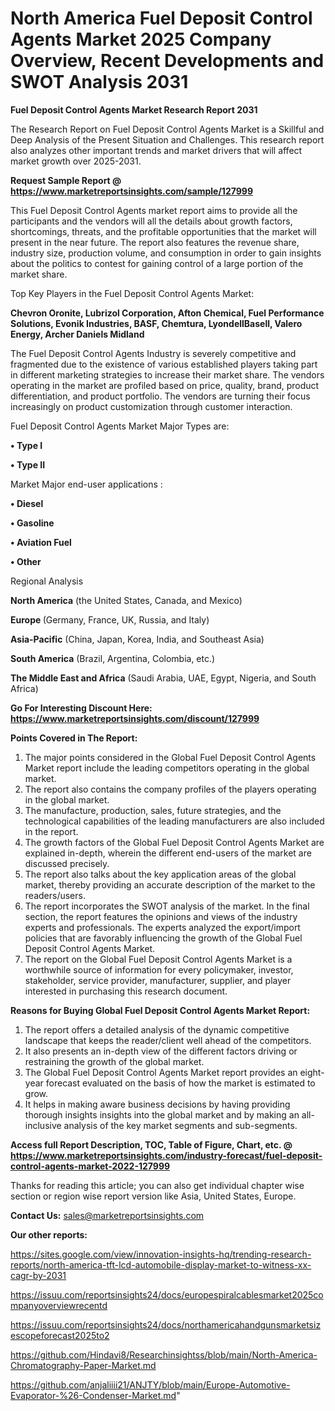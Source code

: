 # North America Fuel Deposit Control Agents Market 2025 Company Overview, Recent Developments and SWOT Analysis 2031

<strong>Fuel Deposit Control Agents Market Research Report 2031</strong>

The Research Report on Fuel Deposit Control Agents Market is a Skillful and Deep Analysis of the Present Situation and Challenges. This research report also analyzes other important trends and market drivers that will affect market growth over 2025-2031.

<strong>Request Sample Report @ <a href=https://www.marketreportsinsights.com/sample/127999>https://www.marketreportsinsights.com/sample/127999</a></strong>

This Fuel Deposit Control Agents market report aims to provide all the participants and the vendors will all the details about growth factors, shortcomings, threats, and the profitable opportunities that the market will present in the near future. The report also features the revenue share, industry size, production volume, and consumption in order to gain insights about the politics to contest for gaining control of a large portion of the market share.

Top Key Players in the Fuel Deposit Control Agents Market:

<strong>Chevron Oronite, Lubrizol Corporation, Afton Chemical, Fuel Performance Solutions, Evonik Industries, BASF, Chemtura, LyondellBasell, Valero Energy, Archer Daniels Midland</strong>

The Fuel Deposit Control Agents Industry is severely competitive and fragmented due to the existence of various established players taking part in different marketing strategies to increase their market share. The vendors operating in the market are profiled based on price, quality, brand, product differentiation, and product portfolio. The vendors are turning their focus increasingly on product customization through customer interaction.

Fuel Deposit Control Agents Market Major Types are:

<strong>• Type I

• Type II</strong>

Market Major end-user applications :

<strong>• Diesel

• Gasoline

• Aviation Fuel

• Other</strong>

Regional Analysis

</u><strong><b>North America</b></strong> (the United States, Canada, and Mexico)

<strong><b>Europe </b></strong>(Germany, France, UK, Russia, and Italy)

<strong><b>Asia-Pacific</b></strong> (China, Japan, Korea, India, and Southeast Asia)

<strong><b>South America</b></strong> (Brazil, Argentina, Colombia, etc.)

<strong><b>The Middle East and Africa</b></strong> (Saudi Arabia, UAE, Egypt, Nigeria, and South Africa)

<strong>Go For Interesting Discount Here: <a href=https://www.marketreportsinsights.com/discount/127999>https://www.marketreportsinsights.com/discount/127999</a></strong>

<strong>Points Covered in The Report:</strong>
<ol>
  <li>The major points considered in the Global Fuel Deposit Control Agents Market report include the leading competitors operating in the global market.</li>
  <li>The report also contains the company profiles of the players operating in the global market.</li>
  <li>The manufacture, production, sales, future strategies, and the technological capabilities of the leading manufacturers are also included in the report.</li>
  <li>The growth factors of the Global Fuel Deposit Control Agents Market are explained in-depth, wherein the different end-users of the market are discussed precisely.</li>
  <li>The report also talks about the key application areas of the global market, thereby providing an accurate description of the market to the readers/users.</li>
  <li>The report incorporates the SWOT analysis of the market. In the final section, the report features the opinions and views of the industry experts and professionals. The experts analyzed the export/import policies that are favorably influencing the growth of the Global Fuel Deposit Control Agents Market.</li>
  <li>The report on the Global Fuel Deposit Control Agents Market is a worthwhile source of information for every policymaker, investor, stakeholder, service provider, manufacturer, supplier, and player interested in purchasing this research document.</li>
</ol>
<strong>Reasons for Buying Global Fuel Deposit Control Agents Market Report:</strong>

<ol>
  <li>The report offers a detailed analysis of the dynamic competitive landscape that keeps the reader/client well ahead of the competitors.</li>
  <li>It also presents an in-depth view of the different factors driving or restraining the growth of the global market.</li>
  <li>The Global Fuel Deposit Control Agents Market report provides an eight-year forecast evaluated on the basis of how the market is estimated to grow.</li>
  <li>It helps in making aware business decisions by having providing thorough insights insights into the global market and by making an all-inclusive analysis of the key market segments and sub-segments.</li>
</ol>
<strong>Access full Report Description, TOC, Table of Figure, Chart, etc. @ <a href=https://www.marketreportsinsights.com/industry-forecast/fuel-deposit-control-agents-market-2022-127999>https://www.marketreportsinsights.com/industry-forecast/fuel-deposit-control-agents-market-2022-127999</a></strong>


Thanks for reading this article; you can also get individual chapter wise section or region wise report version like Asia, United States, Europe.

<strong>Contact Us:</strong>
sales@marketreportsinsights.com

<strong>Our other reports:</strong>

<a href=https://sites.google.com/view/innovation-insights-hq/trending-research-reports/north-america-tft-lcd-automobile-display-market-to-witness-xx-cagr-by-2031>https://sites.google.com/view/innovation-insights-hq/trending-research-reports/north-america-tft-lcd-automobile-display-market-to-witness-xx-cagr-by-2031</a>

<a href=https://issuu.com/reportsinsights24/docs/europespiralcablesmarket2025companyoverviewrecentd>https://issuu.com/reportsinsights24/docs/europespiralcablesmarket2025companyoverviewrecentd</a>

<a href=https://issuu.com/reportsinsights24/docs/northamericahandgunsmarketsizescopeforecast2025to2>https://issuu.com/reportsinsights24/docs/northamericahandgunsmarketsizescopeforecast2025to2</a>

<a href=https://github.com/Hindavi8/Researchinsightss/blob/main/North-America-Chromatography-Paper-Market.md>https://github.com/Hindavi8/Researchinsightss/blob/main/North-America-Chromatography-Paper-Market.md</a>

<a href=https://github.com/anjaliiii21/ANJTY/blob/main/Europe-Automotive-Evaporator-%26-Condenser-Market.md>https://github.com/anjaliiii21/ANJTY/blob/main/Europe-Automotive-Evaporator-%26-Condenser-Market.md</a>"
